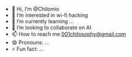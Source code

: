 - 👋 Hi, I’m @Chilomio
- 👀 I’m interested in wi-fi hacking 
- 🌱 I’m currently learning ...
- 💞️ I’m looking to collaborate on AI
- 📫 How to reach me 001chilosophy@gmail.com
- 😄 Pronouns: ...
- ⚡ Fun fact: ...

<!---
Chilomio/Chilomio is a ✨ special ✨ repository because its `README.md` (this file) appears on your GitHub profile.
You can click the Preview link to take a look at your changes.
--->
